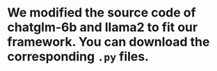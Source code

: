 # We modified the source code of chatglm-6b and llama2 to fit our framework. You can download the corresponding `.py` files.
